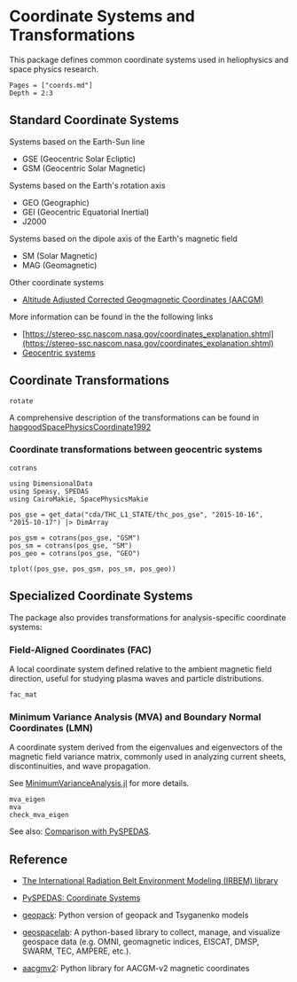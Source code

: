 # Coordinate Systems and Transformations

This package defines common coordinate systems used in heliophysics and space physics research.

```@contents
Pages = ["coords.md"]
Depth = 2:3
```

## Standard Coordinate Systems

Systems based on the Earth-Sun line

* GSE (Geocentric Solar Ecliptic)
* GSM (Geocentric Solar Magnetic)

Systems based on the Earth's rotation axis

* GEO (Geographic)
* GEI (Geocentric Equatorial Inertial)
* J2000

Systems based on the dipole axis of the Earth's magnetic field

* SM (Solar Magnetic)
* MAG (Geomagnetic)

Other coordinate systems

- [Altitude Adjusted Corrected Geogmagnetic Coordinates (AACGM)](https://superdarn.thayer.dartmouth.edu/aacgm.html)


More information can be found in the the following links

- [https://stereo-ssc.nascom.nasa.gov/coordinates_explanation.shtml](https://stereo-ssc.nascom.nasa.gov/coordinates_explanation.shtml)
- [Geocentric systems](https://www.mssl.ucl.ac.uk/grid/iau/extra/local_copy/SP_coords/geo_sys.htm)


## Coordinate Transformations

```@docs; canonical=false
rotate
```

A comprehensive description of the transformations can be found in [hapgoodSpacePhysicsCoordinate1992](@citet)

### Coordinate transformations between geocentric systems

```@docs; canonical=false
cotrans
```

```@example coords
using DimensionalData
using Speasy, SPEDAS
using CairoMakie, SpacePhysicsMakie

pos_gse = get_data("cda/THC_L1_STATE/thc_pos_gse", "2015-10-16", "2015-10-17") |> DimArray

pos_gsm = cotrans(pos_gse, "GSM")
pos_sm = cotrans(pos_gse, "SM")
pos_geo = cotrans(pos_gse, "GEO")

tplot((pos_gse, pos_gsm, pos_sm, pos_geo))
```

## Specialized Coordinate Systems

The package also provides transformations for analysis-specific coordinate systems:

### Field-Aligned Coordinates (FAC)

A local coordinate system defined relative to the ambient magnetic field direction, useful for studying plasma waves and particle distributions.

```@docs; canonical=false
fac_mat
```

### Minimum Variance Analysis (MVA) and Boundary Normal Coordinates (LMN)

A coordinate system derived from the eigenvalues and eigenvectors of the magnetic field variance matrix, commonly used in analyzing current sheets, discontinuities, and wave propagation.

See [MinimumVarianceAnalysis.jl](https://juliaspacephysics.github.io/MinimumVarianceAnalysis.jl/dev/) for more details.

```@docs; canonical=false
mva_eigen
mva
check_mva_eigen
```

See also: [Comparison with PySPEDAS](../validation/pyspedas.md#minimum-variance-analysis).

## Reference

- [The International Radiation Belt Environment Modeling (IRBEM) library](https://prbem.github.io/IRBEM/)


- [PySPEDAS: Coordinate Systems](https://pyspedas.readthedocs.io/en/latest/coords.html)
- [geopack](https://github.com/tsssss/geopack): Python version of geopack and Tsyganenko models
- [geospacelab](https://github.com/JouleCai/geospacelab): A python-based library to collect, manage, and visualize geospace data (e.g. OMNI, geomagnetic indices, EISCAT, DMSP, SWARM, TEC, AMPERE, etc.).
- [aacgmv2](https://github.com/aburrell/aacgmv2): Python library for AACGM-v2 magnetic coordinates
